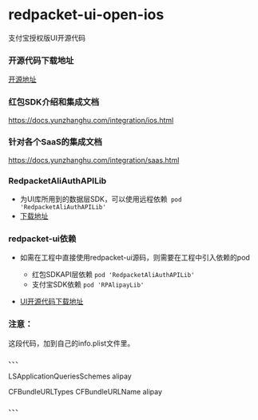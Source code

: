 # redpacket-ui-open-ios
支付宝授权版UI开源代码

### 开源代码下载地址
[开源地址](https://github.com/YunzhanghuOpen/redpacket-ui-open-ios)

### 红包SDK介绍和集成文档
https://docs.yunzhanghu.com/integration/ios.html

### 针对各个SaaS的集成文档
https://docs.yunzhanghu.com/integration/saas.html

### RedpacketAliAuthAPILib
* 为UI库所用到的数据层SDK，可以使用远程依赖` pod 'RedpacketAliAuthAPILib'`
* [下载地址](https://github.com/YunzhanghuOpen/cocoapods-redpacket-api)

### redpacket-ui依赖
* 如需在工程中直接使用redpacket-ui源码，则需要在工程中引入依赖的pod
    * 红包SDKAPI层依赖 `pod 'RedpacketAliAuthAPILib'`
    * 支付宝SDK依赖 `pod 'RPAlipayLib'`

* [UI开源代码下载地址](https://github.com/YunzhanghuOpen/redpacket-ui-open-ios)


### 注意：
这段代码，加到自己的info.plist文件里。

、、、

<key>LSApplicationQueriesSchemes</key>
<array>
<string>alipay</string>
</array>

<key>CFBundleURLTypes</key>
<array>
<dict>
<key>CFBundleURLName</key>
<string>alipay</string>
</dict>
</array>

、、、
